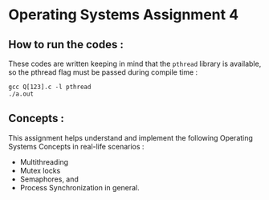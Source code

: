 # Operating Systems Assignment 4

## How to run the codes : 

These codes are written keeping in mind that the `pthread` library is available, so the pthread flag must be passed during compile time : 
```
gcc Q[123].c -l pthread
./a.out
```

## Concepts : 

This assignment helps understand and implement the following Operating Systems Concepts in real-life scenarios : 

* Multithreading
* Mutex locks
* Semaphores, and
* Process Synchronization in general.

